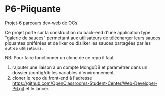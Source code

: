 # P6-Piiquante
Projet-6 parcours dev-web de OCs.


Ce projet porte sur la construction du back-end d'une application type "galerie de sauces" permettant aux utilisateurs de télécharger leurs sauces piquantes préférées et de liker ou disliker les sauces partagées par les autres utilisateurs.

NB: Pour faire fonctionner un clone de ce repo il faut 
1) rajouter une liaison à un compte MongoDB et paramétrer dans un dossier /config/db les variables d'environnement.
2) cloner le repo du front-end à l'adresse https://github.com/OpenClassrooms-Student-Center/Web-Developer-P6.git
et le lancer.



